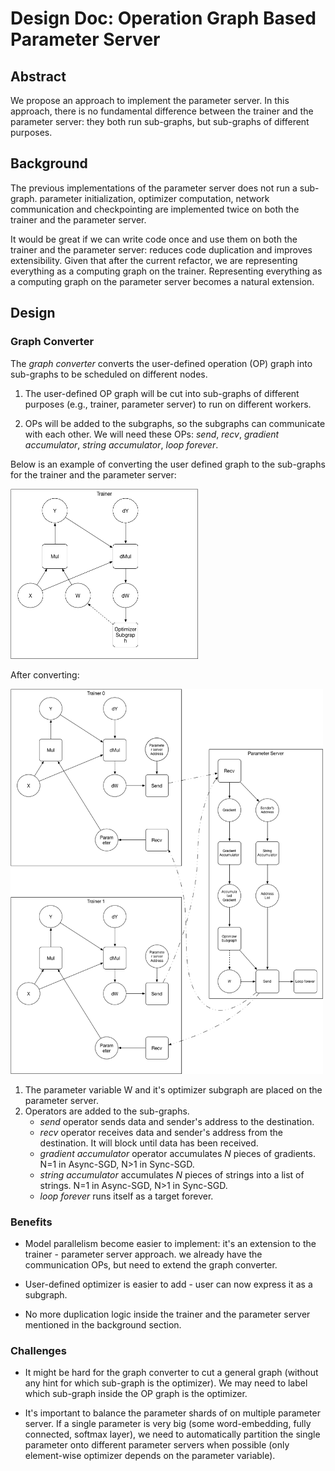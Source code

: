 # Design Doc: Operation Graph Based Parameter Server

## Abstract

We propose an approach to implement the parameter server. In this
approach, there is no fundamental difference between the trainer and
the parameter server: they both run sub-graphs, but sub-graphs of
different purposes.

## Background

The previous implementations of the parameter server does not run a
sub-graph. parameter initialization, optimizer computation, network
communication and checkpointing are implemented twice on both the
trainer and the parameter server.

It would be great if we can write code once and use them on both the
trainer and the parameter server: reduces code duplication and
improves extensibility. Given that after the current refactor, we are
representing everything as a computing graph on the
trainer. Representing everything as a computing graph on the parameter
server becomes a natural extension.

## Design

### Graph Converter

The *graph converter* converts the user-defined operation (OP) graph
into sub-graphs to be scheduled on different nodes.

1. The user-defined OP graph will be cut into sub-graphs of
different purposes (e.g., trainer, parameter server) to run on
different workers.

1. OPs will be added to the subgraphs, so the subgraphs can
communicate with each other. We will need these OPs: *send*, *recv*,
*gradient accumulator*, *string accumulator*, *loop forever*.

Below is an example of converting the user defined graph to the
sub-graphs for the trainer and the parameter server:

<img src="src/local-graph.png" width="300"/>

After converting:

<img src="src/dist-graph.png" width="500"/>

1. The parameter variable W and it's optimizer subgraph are placed on the parameter server.
1. Operators are added to the sub-graphs.
   - *send* operator sends data and sender's address to the destination.
   - *recv* operator receives data and sender's address from the
     destination. It will block until data has been received.
   - *gradient accumulator* operator accumulates *N* pieces of
     gradients. N=1 in Async-SGD, N>1 in Sync-SGD.
   - *string accumulator* accumulates *N* pieces of strings into a
     list of strings. N=1 in Async-SGD, N>1 in Sync-SGD.
   - *loop forever* runs itself as a target forever.

### Benefits

- Model parallelism become easier to implement: it's an extension to
  the trainer - parameter server approach. we already have the
  communication OPs, but need to extend the graph converter.

- User-defined optimizer is easier to add - user can now express it as
  a subgraph.

- No more duplication logic inside the trainer and the parameter
  server mentioned in the background section.

### Challenges

- It might be hard for the graph converter to cut a general graph
  (without any hint for which sub-graph is the optimizer). We may need
  to label which sub-graph inside the OP graph is the optimizer.

- It's important to balance the parameter shards of on multiple
  parameter server. If a single parameter is very big (some
  word-embedding, fully connected, softmax layer), we need to
  automatically partition the single parameter onto different
  parameter servers when possible (only element-wise optimizer depends
  on the parameter variable).
